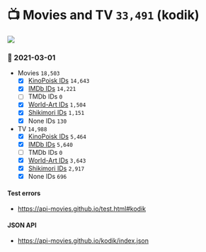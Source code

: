 # :tv: Movies and TV `33,491` (kodik)

<a href="https://API-Movies.github.io"><img src="https://API-Movies.github.io/banner.png?cache"></a>

### :date: 2021-03-01
- Movies `18,503`
  - [x] <a href="https://API-Movies.github.io/kodik/movie_kinopoisk_ids.json">KinoPoisk IDs</a> `14,643`
  - [x] <a href="https://API-Movies.github.io/kodik/movie_imdb_ids.json">IMDb IDs</a> `14,221`
  - [ ] TMDb IDs `0`
  - [x] <a href="https://API-Movies.github.io/kodik/movie_world_art_ids.json">World-Art IDs</a> `1,504`
  - [x] <a href="https://API-Movies.github.io/kodik/movie_shikimori_ids.json">Shikimori IDs</a> `1,151`
  - [x] None IDs `130`
- TV `14,988`
  - [x] <a href="https://API-Movies.github.io/kodik/tv_kinopoisk_ids.json">KinoPoisk IDs</a> `5,464`
  - [x] <a href="https://API-Movies.github.io/kodik/tv_imdb_ids.json">IMDb IDs</a> `5,640`
  - [ ] TMDb IDs `0`
  - [x] <a href="https://API-Movies.github.io/kodik/tv_world_art_ids.json">World-Art IDs</a> `3,643`
  - [x] <a href="https://API-Movies.github.io/kodik/tv_shikimori_ids.json">Shikimori IDs</a> `2,917`
  - [x] None IDs `696`
#### Test errors
- <a href='https://api-movies.github.io/test.html#kodik'>https://api-movies.github.io/test.html#kodik</a>
#### JSON API
- <a href='https://api-movies.github.io/kodik/index.json'>https://api-movies.github.io/kodik/index.json</a>

